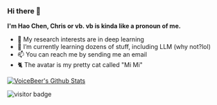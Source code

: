 ### Hi there 👋

**I'm Hao Chen, Chris or vb. vb is kinda like a pronoun of me.**

- 🏫 My research interests are in deep learning
- 🌱 I’m currently learning dozens of stuff, including LLM (why not?lol)
- 📫 You can reach me by sending me an email
- 🐈 The avatar is my pretty cat called "Mi Mi"


[![VoiceBeer's Github Stats](https://github-readme-stats.vercel.app/api?username=VoiceBeer&show_icons=true)](https://github.com/anuraghazra/github-readme-stats)


<img src="https://visitor-badge.laobi.icu/badge?page_id=VoiceBeer.VoiceBeer" alt="visitor badge"/>
